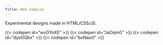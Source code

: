 ```yaml
---
Title: Web Samples
---
```


Experimental designs made in HTML/CSS/JS.

{{< codepen id="wvGYoXE" >}}
{{< codepen id="JaOqmG" >}}
{{< codepen id="dyoOQbx" >}}
{{< codepen id="bxNaoO" >}}

